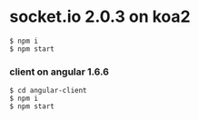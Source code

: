 # socket.io 2.0.3 on koa2

    $ npm i
    $ npm start
    
### client on angular 1.6.6

    $ cd angular-client
    $ npm i
    $ npm start
